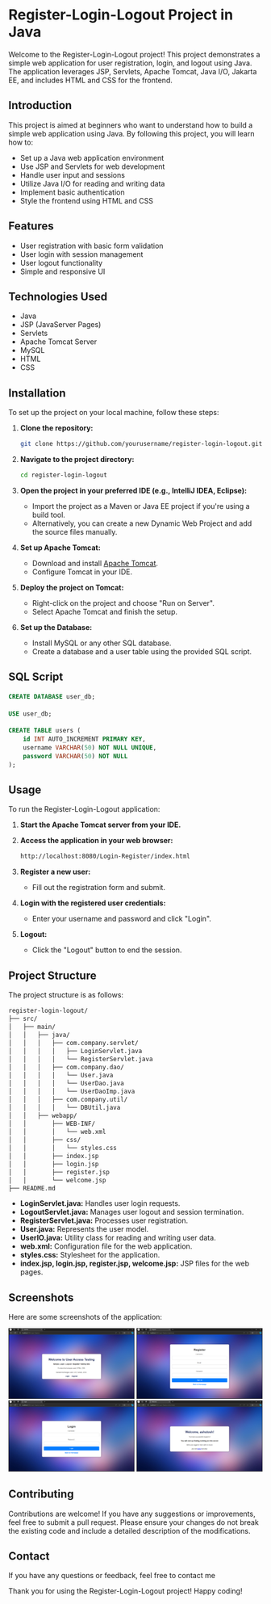 # Register-Login-Logout Project in Java

Welcome to the Register-Login-Logout project! This project demonstrates a simple web application for user registration, login, and logout using Java. The application leverages JSP, Servlets, Apache Tomcat, Java I/O, Jakarta EE, and includes HTML and CSS for the frontend.

## Introduction

This project is aimed at beginners who want to understand how to build a simple web application using Java. By following this project, you will learn how to:

- Set up a Java web application environment
- Use JSP and Servlets for web development
- Handle user input and sessions
- Utilize Java I/O for reading and writing data
- Implement basic authentication
- Style the frontend using HTML and CSS

## Features

- User registration with basic form validation
- User login with session management
- User logout functionality
- Simple and responsive UI

## Technologies Used

- Java
- JSP (JavaServer Pages)
- Servlets
- Apache Tomcat Server
- MySQL
- HTML
- CSS

## Installation

To set up the project on your local machine, follow these steps:

1. **Clone the repository:**

    ```bash
    git clone https://github.com/yourusername/register-login-logout.git
    ```

2. **Navigate to the project directory:**

    ```bash
    cd register-login-logout
    ```

3. **Open the project in your preferred IDE (e.g., IntelliJ IDEA, Eclipse):**

    - Import the project as a Maven or Java EE project if you're using a build tool.
    - Alternatively, you can create a new Dynamic Web Project and add the source files manually.

4. **Set up Apache Tomcat:**

    - Download and install [Apache Tomcat](http://tomcat.apache.org/).
    - Configure Tomcat in your IDE.

5. **Deploy the project on Tomcat:**

    - Right-click on the project and choose "Run on Server".
    - Select Apache Tomcat and finish the setup.

6. **Set up the Database:**

    - Install MySQL or any other SQL database.
    - Create a database and a user table using the provided SQL script.

## SQL Script

```sql
CREATE DATABASE user_db;

USE user_db;

CREATE TABLE users (
    id INT AUTO_INCREMENT PRIMARY KEY,
    username VARCHAR(50) NOT NULL UNIQUE,
    password VARCHAR(50) NOT NULL
);
```      

## Usage

To run the Register-Login-Logout application:

1. **Start the Apache Tomcat server from your IDE.**

2. **Access the application in your web browser:**

    ```bash
    http://localhost:8080/Login-Register/index.html
    ```

3. **Register a new user:**

    - Fill out the registration form and submit.

4. **Login with the registered user credentials:**

    - Enter your username and password and click "Login".

5. **Logout:**

    - Click the "Logout" button to end the session.

## Project Structure

The project structure is as follows:

```
register-login-logout/
├── src/
│   ├── main/
│   │   ├── java/
│   │   │   ├── com.company.servlet/
│   │   │   │   ├── LoginServlet.java
│   │   │   │   └── RegisterServlet.java
│   │   │   ├── com.company.dao/
│   │   │   │   └── User.java
│   │   │   │   └── UserDao.java
│   │   │   │   └── UserDaoImp.java
│   │   │   ├── com.company.util/
│   │   │   │   └── DBUtil.java
│   │   ├── webapp/
│   │       ├── WEB-INF/
│   │       │   └── web.xml
│   │       ├── css/
│   │       │   └── styles.css
│   │       ├── index.jsp
│   │       ├── login.jsp
│   │       ├── register.jsp
│   │       └── welcome.jsp
├── README.md
```

- **LoginServlet.java:** Handles user login requests.
- **LogoutServlet.java:** Manages user logout and session termination.
- **RegisterServlet.java:** Processes user registration.
- **User.java:** Represents the user model.
- **UserIO.java:** Utility class for reading and writing user data.
- **web.xml:** Configuration file for the web application.
- **styles.css:** Stylesheet for the application.
- **index.jsp, login.jsp, register.jsp, welcome.jsp:** JSP files for the web pages.

## Screenshots

Here are some screenshots of the application:

<p align="center">
  <img src="screenshots/homepage.png" alt="Home Page" width="250">
  <img src="screenshots/register.png" alt="Register Page" width="250">
  <img src="screenshots/login.png" alt="Login Page" width="250">
  <img src="screenshots/welcome.png" alt="Welcome Page" width="250">
</p>

## Contributing

Contributions are welcome! If you have any suggestions or improvements, feel free to submit a pull request. Please ensure your changes do not break the existing code and include a detailed description of the modifications.

## Contact

If you have any questions or feedback, feel free to contact me

Thank you for using the Register-Login-Logout project! Happy coding!
